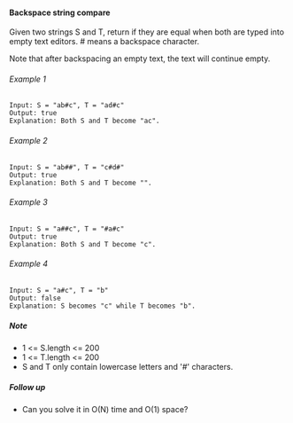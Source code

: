 #### Backspace string compare

Given two strings S and T, return if they are equal when both are typed into empty text editors. # means a backspace character.

Note that after backspacing an empty text, the text will continue empty.

###### Example 1
```
Input: S = "ab#c", T = "ad#c"
Output: true
Explanation: Both S and T become "ac".
```

###### Example 2
```
Input: S = "ab##", T = "c#d#"
Output: true
Explanation: Both S and T become "".
```

###### Example 3
```
Input: S = "a##c", T = "#a#c"
Output: true
Explanation: Both S and T become "c".
```

###### Example 4
```
Input: S = "a#c", T = "b"
Output: false
Explanation: S becomes "c" while T becomes "b".
```

##### Note
+ 1 <= S.length <= 200
+ 1 <= T.length <= 200
+ S and T only contain lowercase letters and '#' characters.

##### Follow up
+ Can you solve it in O(N) time and O(1) space?